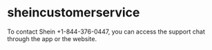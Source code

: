 # sheincustomerservice
To contact Shein +1-844-376-0447, you can access the support chat through the app or the website.
